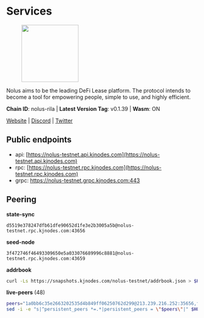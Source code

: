 # Services

<figure><img src="https://raw.githubusercontent.com/kj89/testnet_manuals/main/pingpub/logos/nolus.png" width="150" alt=""><figcaption></figcaption></figure>

Nolus aims to be the leading DeFi Lease platform. The protocol  intends to become a tool for empowering people, simple to use, and highly efficient.

**Chain ID**: nolus-rila | **Latest Version Tag**: v0.1.39 | **Wasm**: ON

[Website](https://www.nolus.io) | [Discord](https://discord.gg/nolus-protocol) | [Twitter](https://twitter.com/NolusProtocol)


## Public endpoints

* api: [https://nolus-testnet.api.kjnodes.com](https://nolus-testnet.api.kjnodes.com)
* rpc: [https://nolus-testnet.rpc.kjnodes.com](https://nolus-testnet.rpc.kjnodes.com)
* grpc: https://nolus-testnet.grpc.kjnodes.com:443

## Peering

**state-sync**

```text
d5519e378247dfb61dfe90652d1fe3e2b3005a5b@nolus-testnet.rpc.kjnodes.com:43656
```

**seed-node**

```text
3f472746f46493309650e5a033076689996c8881@nolus-testnet.rpc.kjnodes.com:43659
```

**addrbook**
```bash
curl -Ls https://snapshots.kjnodes.com/nolus-testnet/addrbook.json > $HOME/.nolus/config/addrbook.json
```

**live-peers** (48)
```bash
peers="1a0bb6c35e2663202535d4b849ff06250762d299@213.239.216.252:35656,f18dc078813073ffad0d1926ab81330093246943@154.53.62.245:26656,7a1fc4d1cc0ffec7db6a2a15496136e62561b162@161.97.146.108:26656,5c2a752c9b1952dbed075c56c600c3a79b58c395@195.3.220.135:27016,9c2841a4edb3afd6292dac393fbe8fe10e5c7f4f@62.141.39.48:37656,f09a8ba06a00d1edc517995040313732f94c2b56@95.214.55.155:18656,ac86c1678e20a87bf2f036741932910869726337@135.181.222.185:15656,dbe8cc1267030ffe2a46f14e3068d2c1ab42ba8d@185.213.25.129:60656,f3bc995e1a56f15dacbbaf0165d17a0505324542@194.163.180.106:60656,9a1d174e1983d56fb40f674fe0e19384ece6320d@194.60.201.171:26656,18ead126cc62f5aee200a8322b5c97fca6d05880@173.212.194.45:26656,67be97f5ef69a4f149fbef7970ba888e5b2c2cff@65.108.231.124:16656,7f8b4221fca509b6a5b58ed0736f3cd7bd57e8c4@149.102.140.248:60656,5c236704215735ea722a3ca742a5161c2e871ec6@65.109.85.209:29656,0a507a8e774c22e32c91641ce732f29d79dd45a3@146.190.98.207:26656,1dfcd378d1115a12dce9dc766945304ada392443@143.198.225.105:26656,6a6b3aa6acc25d15a60a58dc92ac443e2379d77f@194.146.13.128:60656,ded71439b5a7e377ee272ea7bc3ba132374aa6df@167.86.96.173:27656,fa75cd5dd243ef9dd40516921994a90ef522c776@85.190.254.14:43656,cb989bd3f416226bfd71631c0348ea38a1df3ec0@65.109.106.91:23656,5cfeb3c600649c24cbc48fd383982f0239d7d1d1@84.46.241.66:26656,04a0036ff421f2dd8f46cca1fae9a893624bd868@95.216.14.72:29656,5289137e6134895c5b3b82a9847869f2a889cdc0@65.108.97.58:2776,ce81aede998514371277a57979712392ffc3d46c@45.142.214.3:37656,e0aac09f3de68abf583b0e3994228ee8bd19d1eb@168.119.124.130:45659,5fa35e88a3dd6d959b380f2e056348db20185919@78.29.44.119:26656,82e7f32dc40a1e7065d11ed3f5d125801baac986@84.46.242.187:26656,f57aadca364cd361b6db0046a40520f33e4146af@188.166.224.158:23656,98f1c8de34db535585bfa390151b1d2ab323dc31@167.86.99.207:26656,65197f1840b325993db1473756d5c164900e876c@84.46.240.254:26656,5304f56b5485cf8e055602e431216459dc846a89@207.180.215.98:27656,55acbb36f6e18ce9d5034c1e0f615bf13ee1ae27@195.2.80.63:43656,a9cce28334e6111c74934140ef915abb20968d2f@89.252.21.37:26656,4c9cd7d965b121cd35db5622cac6f76c1e0e0fa0@80.241.220.28:60656,43294ababb32039af22c5bac16451d7a2b056f33@77.94.99.52:26656,3c10b14c6d5511d6d3c553bfef9951e30cc03233@89.117.63.140:26656,d4dfb2b6bc2d119b71ffc6106438462605024904@155.133.23.141:26656,24bba2053533b3c4b7ee1bc1e8b5bcd36c05944a@84.46.241.40:26656,d054d55329c4230351fb258842517f61e2317f4e@164.90.159.203:26656,d71f6a702561b08023810464a96668045dbabd9e@95.214.55.25:26656,71cb32264e19b25fc313d0ff8baf24fe948576a1@65.109.30.12:60656,58d7fc67e12548f3f1ddda3bbe6000ae3d9d638c@85.10.198.169:13656,87e0e6af0e4bafe95f32504c0c3db44920564a10@24.199.113.39:26656,67aa516b1618399b2ca3a042946a22f4054e2e8b@155.133.27.231:26656,978343866e94da50c12e01bccfdf18c1b54a9e9b@194.163.180.217:60656,a2ced16779b2e795e1c21e59e8ee17ab5557f861@96.234.160.22:30656,66a81705eb9a8ec9c12726acbd82366ed0143724@79.137.248.243:26656,5bf83be8dfe52fe2c204300f1e9b1449487ce5af@88.99.164.158:1176"
sed -i -e "s|^persistent_peers *=.*|persistent_peers = \"$peers\"|" $HOME/.nolus/config/config.toml
```
